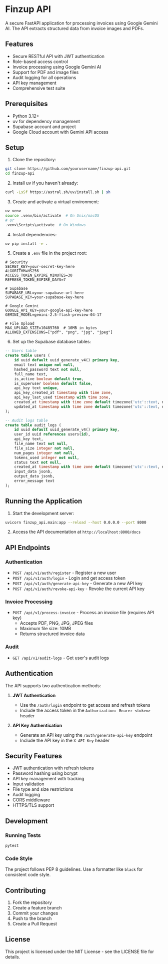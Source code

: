 # Finzup API

A secure FastAPI application for processing invoices using Google Gemini AI. The API extracts structured data from invoice images and PDFs.

## Features

- Secure RESTful API with JWT authentication
- Role-based access control
- Invoice processing using Google Gemini AI
- Support for PDF and image files
- Audit logging for all operations
- API key management
- Comprehensive test suite

## Prerequisites

- Python 3.12+
- uv for dependency management
- Supabase account and project
- Google Cloud account with Gemini API access

## Setup

1. Clone the repository:
```bash
git clone https://github.com/yourusername/finzup-api.git
cd finzup-api
```

2. Install uv if you haven't already:
```bash
curl -LsSf https://astral.sh/uv/install.sh | sh
```

3. Create and activate a virtual environment:
```bash
uv venv
source .venv/bin/activate  # On Unix/macOS
# or
.venv\Scripts\activate  # On Windows
```

4. Install dependencies:
```bash
uv pip install -e .
```

5. Create a `.env` file in the project root:
```env
# Security
SECRET_KEY=your-secret-key-here
ALGORITHM=HS256
ACCESS_TOKEN_EXPIRE_MINUTES=30
REFRESH_TOKEN_EXPIRE_DAYS=7

# Supabase
SUPABASE_URL=your-supabase-url-here
SUPABASE_KEY=your-supabase-key-here

# Google Gemini
GOOGLE_API_KEY=your-google-api-key-here
GEMINI_MODEL=gemini-2.5-flash-preview-04-17

# File Upload
MAX_UPLOAD_SIZE=10485760  # 10MB in bytes
ALLOWED_EXTENSIONS=["pdf", "png", "jpg", "jpeg"]
```

6. Set up the Supabase database tables:

```sql
-- Users table
create table users (
    id uuid default uuid_generate_v4() primary key,
    email text unique not null,
    hashed_password text not null,
    full_name text,
    is_active boolean default true,
    is_superuser boolean default false,
    api_key text unique,
    api_key_created_at timestamp with time zone,
    api_key_last_used timestamp with time zone,
    created_at timestamp with time zone default timezone('utc'::text, now()),
    updated_at timestamp with time zone default timezone('utc'::text, now())
);

-- Audit logs table
create table audit_logs (
    id uuid default uuid_generate_v4() primary key,
    user_id uuid references users(id),
    api_key text,
    file_name text not null,
    file_size integer not null,
    num_pages integer not null,
    tokens_used integer not null,
    status text not null,
    created_at timestamp with time zone default timezone('utc'::text, now()),
    input_data jsonb,
    output_data jsonb,
    error_message text
);
```

## Running the Application

1. Start the development server:
```bash
uvicorn finzup_api.main:app --reload --host 0.0.0.0 --port 8000
```

2. Access the API documentation at `http://localhost:8000/docs`

## API Endpoints

### Authentication
- `POST /api/v1/auth/register` - Register a new user
- `POST /api/v1/auth/login` - Login and get access token
- `POST /api/v1/auth/generate-api-key` - Generate a new API key
- `POST /api/v1/auth/revoke-api-key` - Revoke the current API key

### Invoice Processing
- `POST /api/v1/process-invoice` - Process an invoice file (requires API key)
  - Accepts PDF, PNG, JPG, JPEG files
  - Maximum file size: 10MB
  - Returns structured invoice data

### Audit
- `GET /api/v1/audit-logs` - Get user's audit logs

## Authentication

The API supports two authentication methods:

1. **JWT Authentication**
   - Use the `/auth/login` endpoint to get access and refresh tokens
   - Include the access token in the `Authorization: Bearer <token>` header

2. **API Key Authentication**
   - Generate an API key using the `/auth/generate-api-key` endpoint
   - Include the API key in the `X-API-Key` header

## Security Features

- JWT authentication with refresh tokens
- Password hashing using bcrypt
- API key management with tracking
- Input validation
- File type and size restrictions
- Audit logging
- CORS middleware
- HTTPS/TLS support

## Development

### Running Tests
```bash
pytest
```

### Code Style
The project follows PEP 8 guidelines. Use a formatter like `black` for consistent code style.

## Contributing

1. Fork the repository
2. Create a feature branch
3. Commit your changes
4. Push to the branch
5. Create a Pull Request

## License

This project is licensed under the MIT License - see the LICENSE file for details.